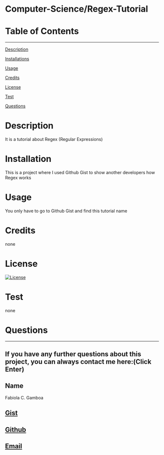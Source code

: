 
  
  # Computer-Science/Regex-Tutorial

  # Table of Contents
  _________________________________

[Description](#Description)

[Installations](#Installations)

[Usage](#Usage)

[Credits](#Credits)

[License](#License)

[Test](#Test)

[Questions](#Questions)
 

  # Description
   It is a tutorial about Regex (Regular Expressions)

  # Installation
  This is a project where I used Github Gist to show another developers how Regex works

  # Usage
  You only have to go to Github Gist and find this tutorial name 

  # Credits
  none

  # License
  [![License](https://img.shields.io/badge/License--blue.svg)](https://opensource.org/licenses/)
  
  # Test
  none

  # Questions
  _________________________________

  ## If you have any further questions about this project, you can always contact me here:(Click Enter)

  ## Name
  Fabiola C. Gamboa

  ## [Gist](https://gist.github.com/Fabscg/d5a0452b3b51de2775fb0994e0d7cf02.js)

  ## [Github](https://github.com/Fabscg)
  

  ## [Email](fabiscg79@gmail.com)
